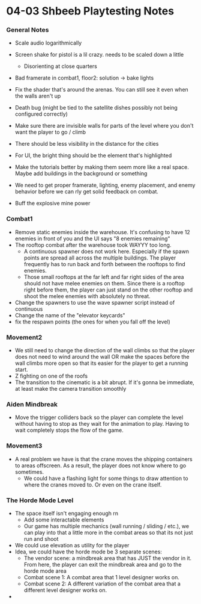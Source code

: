 # 04-03 Shbeeb Playtesting Notes

### General Notes

- Scale audio logarithmically

- Screen shake for pistol is a lil crazy. needs to be scaled down a little
	- Disorienting at close quarters 
- Bad framerate in combat1, floor2: solution -> bake lights
- Fix the shader that's around the arenas. You can still see it even when the walls aren't up
- Death bug (might be tied to the satellite dishes possibly not being configured correctly)
- Make sure there are invisible walls for parts of the level where you don't want the player to go / climb

- There should be less visibility in the distance for the cities
- For UI, the bright thing should be the element that's highlighted
- Make the tutorials better by making them seem more like a real space. Maybe add buildings in the background or something
- We need to get proper framerate, lighting, enemy placement, and enemy behavior before we can rly get solid feedback on combat. 
- Buff the explosive mine power

### Combat1
- Remove static enemies inside the warehouse. It's confusing to have 12 enemies in front of you and the UI says "8 enemies remaining"
- The rooftop combat after the warehouse took WAYYY too long.
	- A continuous spawner does not work here. Especially if the spawn points are spread all across the multiple buildings. The player frequently has to run back and forth between the rooftops to find enemies.
	- Those small rooftops at the far left and far right sides of the area should not have melee enemies on them. Since there is a rooftop right before them, the player can just stand on the other rooftop and shoot the melee enemies with absolutely no threat.
- Change the spawners to use the wave spawner script instead of continuous
- Change the name of the "elevator keycards"
- fix the respawn points (the ones for when you fall off the level)
### Movement2

- We still need to change the direction of the wall climbs so that the player does not need to wind around the wall OR make the spaces before the wall climbs more open so that its easier for the player to get a running start.
- Z fighting on one of the roofs
- The transition to the cinematic is a bit abrupt. If it's gonna be immediate, at least make the camera transition smoothly

### Aiden Mindbreak

- Move the trigger colliders back so the player can complete the level without having to stop as they wait for the animation to play. Having to wait completely stops the flow of the game.

### Movement3

- A real problem we have is that the crane moves the shipping containers to areas offscreen. As a result, the player does not know where to go sometimes.
	- We could have a flashing light for some things to draw attention to where the cranes moved to. Or even on the crane itself.

### The Horde Mode Level
- The space itself isn't engaging enough rn
	- Add some interactable elements
	- Our game has multiple mechanics (wall running / sliding / etc.), we can play into that a little more in the combat areas so that its not just run and shoot
- We could use elevation as utility for the player
- Idea, we could have the horde mode be 3 separate scenes:
	- The vendor scene: a mindbreak area that has JUST the vendor in it. From here, the player can exit the mindbreak area and go to the horde mode area
	- Combat scene 1: A combat area that 1 level designer works on.
	- Combat scene 2: A different variation of the combat area that a different level designer works on.
- 
